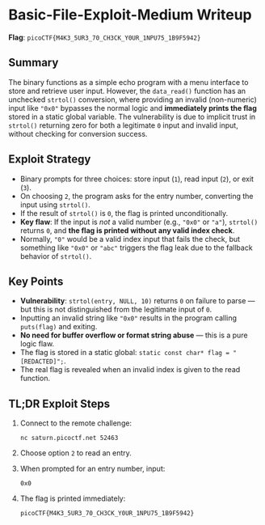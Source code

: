 # Basic-File-Exploit-Medium Writeup

**Flag**: `picoCTF{M4K3_5UR3_70_CH3CK_Y0UR_1NPU75_1B9F5942}`

## Summary

The binary functions as a simple echo program with a menu interface to store and retrieve user input. However, the `data_read()` function has an unchecked `strtol()` conversion, where providing an invalid (non-numeric) input like `"0x0"` bypasses the normal logic and **immediately prints the flag** stored in a static global variable. The vulnerability is due to implicit trust in `strtol()` returning zero for both a legitimate `0` input and invalid input, without checking for conversion success.

## Exploit Strategy

* Binary prompts for three choices: store input (`1`), read input (`2`), or exit (`3`).
* On choosing `2`, the program asks for the entry number, converting the input using `strtol()`.
* If the result of `strtol()` is `0`, the flag is printed unconditionally.
* **Key flaw**: If the input is *not* a valid number (e.g., `"0x0"` or `"a"`), `strtol()` returns `0`, and **the flag is printed without any valid index check**.
* Normally, `"0"` would be a valid index input that fails the check, but something like `"0x0"` or `"abc"` triggers the flag leak due to the fallback behavior of `strtol()`.

## Key Points

* **Vulnerability**: `strtol(entry, NULL, 10)` returns `0` on failure to parse — but this is not distinguished from the legitimate input of `0`.
* Inputting an invalid string like `"0x0"` results in the program calling `puts(flag)` and exiting.
* **No need for buffer overflow or format string abuse** — this is a pure logic flaw.
* The flag is stored in a static global: `static const char* flag = "[REDACTED]";`.
* The real flag is revealed when an invalid index is given to the read function.

## TL;DR Exploit Steps

1. Connect to the remote challenge:

   ```
   nc saturn.picoctf.net 52463
   ```
2. Choose option `2` to read an entry.
3. When prompted for an entry number, input:

   ```
   0x0
   ```
4. The flag is printed immediately:

   ```
   picoCTF{M4K3_5UR3_70_CH3CK_Y0UR_1NPU75_1B9F5942}
   ```
